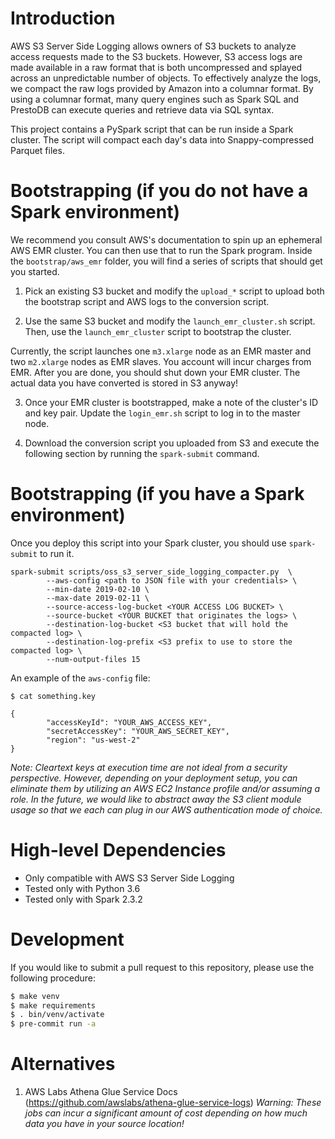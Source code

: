 # Introduction

AWS S3 Server Side Logging allows owners of S3 buckets to analyze access
requests made to the S3 buckets. However, S3 access logs are made available in
a raw format that is both uncompressed and splayed across an unpredictable
number of objects. To effectively analyze the logs, we compact the raw logs
provided by Amazon into a columnar format. By using a columnar format, many
query engines such as Spark SQL and PrestoDB can execute queries and retrieve
data via SQL syntax.

This project contains a PySpark script that can be run inside a Spark cluster.
The script will compact each day's data into Snappy-compressed Parquet files.

# Bootstrapping (if you do not have a Spark environment)

We recommend you consult AWS's documentation to spin up an ephemeral AWS EMR
cluster.  You can then use that to run the Spark program. Inside the
`bootstrap/aws_emr` folder, you will find a series of scripts that should get
you started.

1. Pick an existing S3 bucket and modify the `upload_*` script to upload both
the bootstrap script and AWS logs to the conversion script.

2. Use the same S3 bucket and modify the `launch_emr_cluster.sh` script. Then,
use the `launch_emr_cluster` script to bootstrap the cluster.

Currently, the script launches one `m3.xlarge` node as an EMR master and two
`m2.xlarge` nodes as EMR slaves. You account will incur charges from EMR. After
you are done, you should shut down your EMR cluster. The actual data you have
converted is stored in S3 anyway!

3. Once your EMR cluster is bootstrapped, make a note of the cluster's ID and
key pair. Update the `login_emr.sh` script to log in to the master node.

4. Download the conversion script you uploaded from S3 and execute the
following section by running the `spark-submit` command.

# Bootstrapping (if you have a Spark environment)

Once you deploy this script into your Spark cluster, you should use
`spark-submit` to run it.

```
spark-submit scripts/oss_s3_server_side_logging_compacter.py  \
        --aws-config <path to JSON file with your credentials> \
        --min-date 2019-02-10 \
        --max-date 2019-02-11 \
        --source-access-log-bucket <YOUR ACCESS LOG BUCKET> \
        --source-bucket <YOUR BUCKET that originates the logs> \
        --destination-log-bucket <S3 bucket that will hold the compacted log> \
        --destination-log-prefix <S3 prefix to use to store the compacted log> \
        --num-output-files 15
```

An example of the `aws-config` file:

```
$ cat something.key

{
        "accessKeyId": "YOUR_AWS_ACCESS_KEY",
        "secretAccessKey": "YOUR_AWS_SECRET_KEY",
        "region": "us-west-2"
}
```

_Note: Cleartext keys at execution time are not ideal from a security
perspective. However, depending on your deployment setup, you can eliminate
them by utilizing an AWS EC2 Instance profile and/or assuming a role. In the
future, we would like to abstract away the S3 client module usage so that we
each can plug in our AWS authentication mode of choice._


# High-level Dependencies

* Only compatible with AWS S3 Server Side Logging
* Tested only with Python 3.6
* Tested only with Spark 2.3.2

# Development

If you would like to submit a pull request to this repository, please use the
following procedure:

```bash
$ make venv
$ make requirements
$ . bin/venv/activate
$ pre-commit run -a
```

# Alternatives

1. AWS Labs Athena Glue Service Docs
(https://github.com/awslabs/athena-glue-service-logs) _Warning: These jobs can
incur a significant amount of cost depending on how much data you have in your
source location!_
